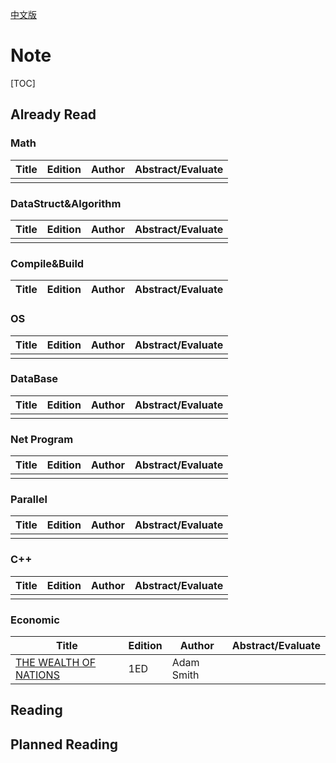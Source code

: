[中文版](README_zh.md)

# Note

[TOC]



## Already Read

### Math

| Title | Edition | Author | Abstract/Evaluate |
| ----- | ------- | ------ | ----------------- |
|       |         |        |                   |

### DataStruct&Algorithm

| Title | Edition | Author | Abstract/Evaluate |
| ----- | ------- | ------ | ----------------- |
|       |         |        |                   |

### Compile&Build

| Title | Edition | Author | Abstract/Evaluate |
| ----- | ------- | ------ | ----------------- |

### OS

| Title | Edition | Author | Abstract/Evaluate |
| ----- | ------- | ------ | ----------------- |
|       |         |        |                   |

### DataBase

| Title | Edition | Author | Abstract/Evaluate |
| ----- | ------- | ------ | ----------------- |
|       |         |        |                   |

### Net Program

| Title | Edition | Author | Abstract/Evaluate |
| ----- | ------- | ------ | ----------------- |
|       |         |        |                   |

### Parallel

| Title | Edition | Author | Abstract/Evaluate |
| ----- | ------- | ------ | ----------------- |
|       |         |        |                   |

### C++

| Title | Edition | Author | Abstract/Evaluate |
| ----- | ------- | ------ | ----------------- |
|       |         |        |                   |

### Economic

| Title                                   | Edition | Author  | Abstract/Evaluate              |
| ----------------------------------------- | ---- | --------- | ---------------------------------- |
| [THE WEALTH OF NATIONS](THE_WEALTH_OF_NATIONS/README.md) | 1ED     | Adam Smith |                   |



## Reading

## Planned Reading
